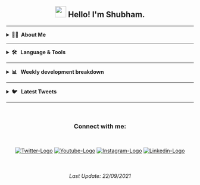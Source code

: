 <!-- Greeting Message | START  -->

<h2 align="center"> <img width="30px" src="https://imshubbh.com/Github/waving-hand.gif" /> Hello! I'm Shubham. </h2>

<!-- Greeting Message | END  -->

---

<!-- About ME | START  -->

<details>
  <summary><b>👨‍💻&nbsp; About Me </b></summary>

  <br>

- 🌱 &nbsp; I’m currently learning **Js and React**
- 💬 &nbsp; Ask me about **Js, React and Python**
- 📫 &nbsp; How to reach me: [@imshubbh](https://twitter.com/imshubbh) on Twitter
- ⚡ &nbsp; Fun fact: Big Fan of the :v: emoji

</details>

<!-- About ME | END  -->

---

<!-- Language And Tools | START  -->

<details>
  <summary><b>🛠️ &nbsp; Language & Tools  </b></summary>
  <br/>

<div align="center">

[![Html](https://img.shields.io/badge/HTML5-E34F26?style=for-the-badge&logo=html5&logoColor=white)][website]
[![CSS](https://img.shields.io/badge/CSS3-1572B6?style=for-the-badge&logo=css3&logoColor=white)][website]
[![JavaScript](https://img.shields.io/badge/JavaScript-F7DF1E?style=for-the-badge&logo=javascript&logoColor=black)][website]
[![Python](https://img.shields.io/badge/Python-3776AB?style=for-the-badge&logo=python&logoColor=white)][website]
[![Json](https://img.shields.io/badge/json-5E5C5C?style=for-the-badge&logo=json&logoColor=white)][website]

[![React](https://img.shields.io/badge/React-20232A?style=for-the-badge&logo=react&logoColor=61DAFB)][website]
[![Django](https://img.shields.io/badge/Django-092E20?style=for-the-badge&logo=django&logoColor=green)][website]
[![Bootstrap](https://img.shields.io/badge/Bootstrap-563D7C?style=for-the-badge&logo=bootstrap&logoColor=white)][website]

[![VS](https://img.shields.io/badge/Visual_Studio_Code-0078D4?style=for-the-badge&logo=visual%20studio%20code&logoColor=white)][website]

</div>

</details>
<!-- Language And Tools | END   -->

---

<!-- Weekly Breakdown | START  -->

<details>
  <summary><b>📊 &nbsp; Weekly development breakdown </b></summary>
  <br/>

<!--START_SECTION:waka-->
```text
JavaScript   2 hrs 44 mins   ████████████████████▓░░░░   82.64 % 
CSS          23 mins         ███░░░░░░░░░░░░░░░░░░░░░░   11.52 % 
HTML         11 mins         █▒░░░░░░░░░░░░░░░░░░░░░░░   05.58 % 
```
<!--END_SECTION:waka-->

</details>

<!-- Weekly Breakdown | END  -->

<!-- Current Reading | START  -->

  <!-- <b>📚 &nbsp; Books I'm currently reading </b></summary>
  <br/> -->

<!-- GOODREADS-LIST:START -->

<!-- GOODREADS-LIST:END -->

<!-- <p align="center">📚 &nbsp; Last 5 Books I've Read 🤓 </p> -->

<!-- GOODREADS-READ-LIST:START -->

<!-- GOODREADS-READ-LIST:END -->

<!-- Current Reading | END  -->

---

<!-- Latest Tweets | START  -->

<details>

<summary><b> 🐦 &nbsp; Latest Tweets</b></summary>
<br>

<p align="center"><a href="https://twitter.com/imshubbh"><img src="https://github-readme-twitter.gazf.vercel.app/api?id=imshubbh&show_reply=off&amp;layout=wide" alt="github-readme-twitter"></a></p>
</div>

</details>

<!-- Latest Tweets | END   -->

---

<!-- Social Profile | START  -->

<br>
<h3 align="center">Connect with me:</h3>
<br>
<div align="center">

[![Twitter-Logo](https://img.shields.io/badge/Twitter-1DA1F2?style=for-the-badge&logo=twitter&logoColor=white)][twitter]
[![Youtube-Logo](https://img.shields.io/badge/YouTube-FF0000?style=for-the-badge&logo=youtube&logoColor=white)][youtube]
[![Instagram-Logo](https://img.shields.io/badge/Instagram-E4405F?style=for-the-badge&logo=instagram&logoColor=white)][instagram]
[![Linkedin-Logo](https://img.shields.io/badge/LinkedIn-0077B5?style=for-the-badge&logo=linkedin&logoColor=white)][linkedin]

<!-- Social Profile | END -->

<br>
<div align="center">

<h6>Last Update: 22/09/2021</h6>

<div>

<!-- Social MEDIA  -->

[website]: https://imshubbh.com
[facebook]: https://facebook.com/imshubbh
[youtube]: https://youtube.com/c/imshubbh
[twitter]: https://twitter.com/imshubbh
[instagram]: https://instagram.com/imshubbh
[github]: https://github.com/imshubbh
[linkedin]: https://linkedin.com/in/imshubbh/
